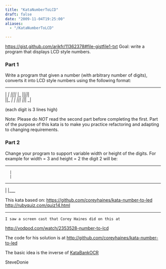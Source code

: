 ```yaml
---
title: "KataNumberToLCD"
draft: false
date: "2009-11-04T19:25:00"
aliases:
  - "/KataNumberToLCD"

---
```

https://gist.github.com/arikfr/11362378#file-gistfile1-txt
Goal: write a program that displays LCD style numbers.

### Part 1

Write a program that given a number (with arbitrary number of digits), converts it into LCD style numbers using the following format:

   _  _     _  _  _  _  _  
 | _| _||_||_ |_   ||_||_|  
 ||_  _|   | _||_|  ||_| _|  
  
(each digit is 3 lines high)

Note: Please do *NOT* read the second part before completing the first. Part of the purpose of this kata is to make you  practice refactoring and adapting to changing requirements.

### Part 2

Change your program to support variable width or height of the digits.
For example for width = 3 and height = 2 the digit 2 will be:

 ___
      |
      |
 ___
|
|___

This kata based on:
https://github.com/coreyhaines/kata-number-to-led
http://rubyquiz.com/quiz14.html
    
---------------------------------    
    I saw a screen cast that Corey Haines did on this at
<http://vodpod.com/watch/2353528-number-to-lcd>

The code for his solution is at
<http://github.com/coreyhaines/kata-number-to-led>

The basic idea is the inverse of [KataBankOCR](/kata/BankOCR)

SteveDonie
